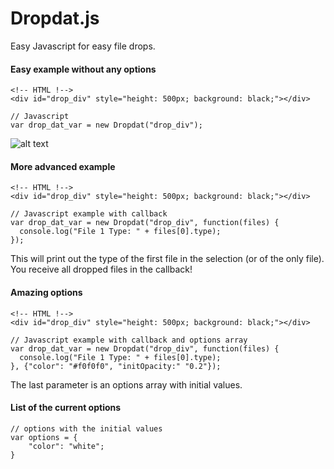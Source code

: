 # Dropdat.js
Easy Javascript for easy file drops.
#### Easy example without any options
``` 
<!-- HTML !-->
<div id="drop_div" style="height: 500px; background: black;"></div>
```
```
// Javascript
var drop_dat_var = new Dropdat("drop_div");
```
![alt text](http://i.imgur.com/sa7eaDS.png "Easy Example Result")

#### More advanced example
``` 
<!-- HTML !-->
<div id="drop_div" style="height: 500px; background: black;"></div>
```
```
// Javascript example with callback
var drop_dat_var = new Dropdat("drop_div", function(files) {
  console.log("File 1 Type: " + files[0].type);
});
```
This will print out the type of the first file in the selection (or of the only file).
You receive all dropped files in the callback!
#### Amazing options
``` 
<!-- HTML !-->
<div id="drop_div" style="height: 500px; background: black;"></div>
```
```
// Javascript example with callback and options array
var drop_dat_var = new Dropdat("drop_div", function(files) {
  console.log("File 1 Type: " + files[0].type);
}, {"color": "#f0f0f0", "initOpacity:" "0.2"});
```
The last parameter is an options array with initial values.

#### List of the current options
```
// options with the initial values
var options = {
    "color": "white";
}
```
